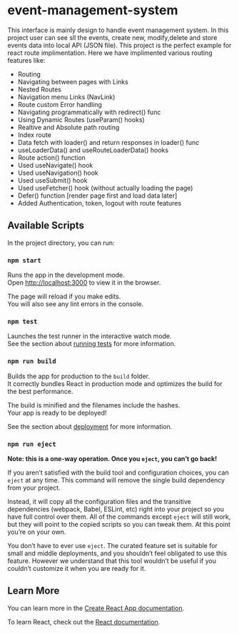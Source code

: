 # event-management-system

This interface is mainly design to handle event management system.
In this project user can see sll the events, create new, modify,delete and store events data into local API (JSON file).
This project is the perfect example for react route implimentation.
Here we have implimented various routing features like:
- Routing
- Navigating between pages with Links 
- Nested Routes
- Navigation menu Links (NavLink)
- Route custom Error handling
- Navigating programmatically with redirect() func
- Using Dynamic Routes (useParam() hooks)
- Realtive and Absolute path routing
- Index route
- Data fetch with loader() and return responses in loader() func
- useLoaderData() and useRouteLoaderData() hooks
- Route action() function
- Used useNavigate() hook
- Used useNavigation() hook
- Used useSubmit() hook
- Used useFetcher() hook (without actually loading the page)
- Defer() function [render page first and load data later]
- Added Authentication, token, logout with route features

## Available Scripts

In the project directory, you can run:

### `npm start`

Runs the app in the development mode.\
Open [http://localhost:3000](http://localhost:3000) to view it in the browser.

The page will reload if you make edits.\
You will also see any lint errors in the console.

### `npm test`

Launches the test runner in the interactive watch mode.\
See the section about [running tests](https://facebook.github.io/create-react-app/docs/running-tests) for more information.

### `npm run build`

Builds the app for production to the `build` folder.\
It correctly bundles React in production mode and optimizes the build for the best performance.

The build is minified and the filenames include the hashes.\
Your app is ready to be deployed!

See the section about [deployment](https://facebook.github.io/create-react-app/docs/deployment) for more information.

### `npm run eject`

**Note: this is a one-way operation. Once you `eject`, you can’t go back!**

If you aren’t satisfied with the build tool and configuration choices, you can `eject` at any time. This command will remove the single build dependency from your project.

Instead, it will copy all the configuration files and the transitive dependencies (webpack, Babel, ESLint, etc) right into your project so you have full control over them. All of the commands except `eject` will still work, but they will point to the copied scripts so you can tweak them. At this point you’re on your own.

You don’t have to ever use `eject`. The curated feature set is suitable for small and middle deployments, and you shouldn’t feel obligated to use this feature. However we understand that this tool wouldn’t be useful if you couldn’t customize it when you are ready for it.

## Learn More

You can learn more in the [Create React App documentation](https://facebook.github.io/create-react-app/docs/getting-started).

To learn React, check out the [React documentation](https://reactjs.org/).